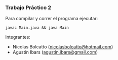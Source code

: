 ### Trabajo Práctico 2

Para compilar y correr el programa ejecutar:

`javac Main.java && java Main`

Integrantes:

* Nicolas Bolcatto (nicolasbolcatto@hotmail.com)
* Agustín Ibars (agustin.ibars@gmail.com)
